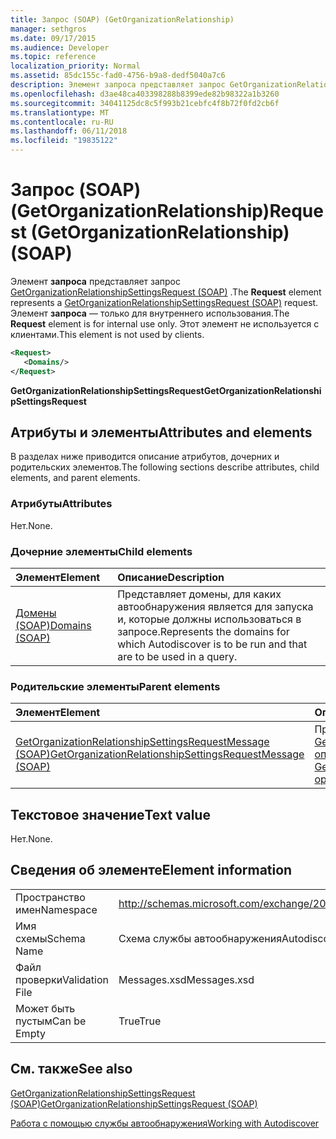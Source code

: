 ```yaml
---
title: Запрос (SOAP) (GetOrganizationRelationship)
manager: sethgros
ms.date: 09/17/2015
ms.audience: Developer
ms.topic: reference
localization_priority: Normal
ms.assetid: 85dc155c-fad0-4756-b9a8-dedf5040a7c6
description: Элемент запроса представляет запрос GetOrganizationRelationshipSettingsRequest (SOAP). Элемент запроса — только для внутреннего использования. Этот элемент не используется с клиентами.
ms.openlocfilehash: d3ae48ca403398288b8399ede82b98322a1b3260
ms.sourcegitcommit: 34041125dc8c5f993b21cebfc4f8b72f0fd2cb6f
ms.translationtype: MT
ms.contentlocale: ru-RU
ms.lasthandoff: 06/11/2018
ms.locfileid: "19835122"
---
```

# <a name="request-getorganizationrelationship-soap"></a><span data-ttu-id="59251-105">Запрос (SOAP) (GetOrganizationRelationship)</span><span class="sxs-lookup"><span data-stu-id="59251-105">Request (GetOrganizationRelationship) (SOAP)</span></span>

<span data-ttu-id="59251-106">Элемент **запроса** представляет запрос [GetOrganizationRelationshipSettingsRequest (SOAP)](getorganizationrelationshipsettingsrequest-soap.md) .</span><span class="sxs-lookup"><span data-stu-id="59251-106">The **Request** element represents a [GetOrganizationRelationshipSettingsRequest (SOAP)](getorganizationrelationshipsettingsrequest-soap.md) request.</span></span> <span data-ttu-id="59251-107">Элемент **запроса** — только для внутреннего использования.</span><span class="sxs-lookup"><span data-stu-id="59251-107">The **Request** element is for internal use only.</span></span> <span data-ttu-id="59251-108">Этот элемент не используется с клиентами.</span><span class="sxs-lookup"><span data-stu-id="59251-108">This element is not used by clients.</span></span> 
  
```XML
<Request>
   <Domains/>
</Request>
```

 <span data-ttu-id="59251-109">**GetOrganizationRelationshipSettingsRequest**</span><span class="sxs-lookup"><span data-stu-id="59251-109">**GetOrganizationRelationshipSettingsRequest**</span></span>
## <a name="attributes-and-elements"></a><span data-ttu-id="59251-110">Атрибуты и элементы</span><span class="sxs-lookup"><span data-stu-id="59251-110">Attributes and elements</span></span>

<span data-ttu-id="59251-111">В разделах ниже приводится описание атрибутов, дочерних и родительских элементов.</span><span class="sxs-lookup"><span data-stu-id="59251-111">The following sections describe attributes, child elements, and parent elements.</span></span>
  
### <a name="attributes"></a><span data-ttu-id="59251-112">Атрибуты</span><span class="sxs-lookup"><span data-stu-id="59251-112">Attributes</span></span>

<span data-ttu-id="59251-113">Нет.</span><span class="sxs-lookup"><span data-stu-id="59251-113">None.</span></span>
  
### <a name="child-elements"></a><span data-ttu-id="59251-114">Дочерние элементы</span><span class="sxs-lookup"><span data-stu-id="59251-114">Child elements</span></span>

|<span data-ttu-id="59251-115">**Элемент**</span><span class="sxs-lookup"><span data-stu-id="59251-115">**Element**</span></span>|<span data-ttu-id="59251-116">**Описание**</span><span class="sxs-lookup"><span data-stu-id="59251-116">**Description**</span></span>|
|:-----|:-----|
|[<span data-ttu-id="59251-117">Домены (SOAP)</span><span class="sxs-lookup"><span data-stu-id="59251-117">Domains (SOAP)</span></span>](domains-soap.md) <br/> |<span data-ttu-id="59251-118">Представляет домены, для каких автообнаружения является для запуска и, которые должны использоваться в запросе.</span><span class="sxs-lookup"><span data-stu-id="59251-118">Represents the domains for which Autodiscover is to be run and that are to be used in a query.</span></span>  <br/> |
   
### <a name="parent-elements"></a><span data-ttu-id="59251-119">Родительские элементы</span><span class="sxs-lookup"><span data-stu-id="59251-119">Parent elements</span></span>

|<span data-ttu-id="59251-120">**Элемент**</span><span class="sxs-lookup"><span data-stu-id="59251-120">**Element**</span></span>|<span data-ttu-id="59251-121">**Описание**</span><span class="sxs-lookup"><span data-stu-id="59251-121">**Description**</span></span>|
|:-----|:-----|
|[<span data-ttu-id="59251-122">GetOrganizationRelationshipSettingsRequestMessage (SOAP)</span><span class="sxs-lookup"><span data-stu-id="59251-122">GetOrganizationRelationshipSettingsRequestMessage (SOAP)</span></span>](getorganizationrelationshipsettingsrequestmessage-soap.md) <br/> |<span data-ttu-id="59251-123">Представляет запрос операции [GetOrganizationRelationshipSettings операции (SOAP)](getorganizationrelationshipsettings-operation-soap.md) .</span><span class="sxs-lookup"><span data-stu-id="59251-123">Represents a [GetOrganizationRelationshipSettings operation (SOAP)](getorganizationrelationshipsettings-operation-soap.md) operation request.</span></span>  <br/> |
   
## <a name="text-value"></a><span data-ttu-id="59251-124">Текстовое значение</span><span class="sxs-lookup"><span data-stu-id="59251-124">Text value</span></span>

<span data-ttu-id="59251-125">Нет.</span><span class="sxs-lookup"><span data-stu-id="59251-125">None.</span></span>
  
## <a name="element-information"></a><span data-ttu-id="59251-126">Сведения об элементе</span><span class="sxs-lookup"><span data-stu-id="59251-126">Element information</span></span>

|||
|:-----|:-----|
|<span data-ttu-id="59251-127">Пространство имен</span><span class="sxs-lookup"><span data-stu-id="59251-127">Namespace</span></span>  <br/> |http://schemas.microsoft.com/exchange/2010/Autodiscover  <br/> |
|<span data-ttu-id="59251-128">Имя схемы</span><span class="sxs-lookup"><span data-stu-id="59251-128">Schema Name</span></span>  <br/> |<span data-ttu-id="59251-129">Схема службы автообнаружения</span><span class="sxs-lookup"><span data-stu-id="59251-129">Autodiscover schema</span></span>  <br/> |
|<span data-ttu-id="59251-130">Файл проверки</span><span class="sxs-lookup"><span data-stu-id="59251-130">Validation File</span></span>  <br/> |<span data-ttu-id="59251-131">Messages.xsd</span><span class="sxs-lookup"><span data-stu-id="59251-131">Messages.xsd</span></span>  <br/> |
|<span data-ttu-id="59251-132">Может быть пустым</span><span class="sxs-lookup"><span data-stu-id="59251-132">Can be Empty</span></span>  <br/> |<span data-ttu-id="59251-133">True</span><span class="sxs-lookup"><span data-stu-id="59251-133">True</span></span>  <br/> |
   
## <a name="see-also"></a><span data-ttu-id="59251-134">См. также</span><span class="sxs-lookup"><span data-stu-id="59251-134">See also</span></span>



[<span data-ttu-id="59251-135">GetOrganizationRelationshipSettingsRequest (SOAP)</span><span class="sxs-lookup"><span data-stu-id="59251-135">GetOrganizationRelationshipSettingsRequest (SOAP)</span></span>](getorganizationrelationshipsettingsrequest-soap.md)


[<span data-ttu-id="59251-136">Работа с помощью службы автообнаружения</span><span class="sxs-lookup"><span data-stu-id="59251-136">Working with Autodiscover</span></span>](http://msdn.microsoft.com/library/39726b67-2eb2-451b-9307-cfd0b518b55c%28Office.15%29.aspx)

